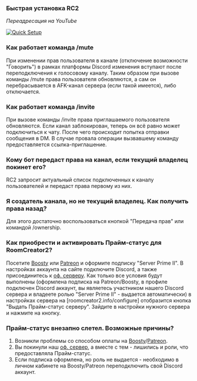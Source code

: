 ### Быстрая установка RC2
*Переадресация на YouTube*

[![Quick Setup](https://img.youtube.com/vi/73uM0_kQOEA/hq3.jpg)](https://www.youtube.com/watch?v=73uM0_kQOEA)

### Как работает команда /mute
При изменении прав пользователя в канале (отключение возможности "Говорить") в рамках платформы Discord изменения вступают после переподключения к голосовому каналу. Таким образом при вызове команды /mute права пользователя обновляются, а сам он перебрасывается в AFK-канал сервера (если такой имеется), либо отключается.

### Как работает команда /invite
При вызове команды /invite права приглашаемого пользователя обновляются. Если канал заблокирован, теперь он всё равно может подключиться к чату. После чего происходит попытка отправки сообщения в DM. В случае провала операции вызвавшему команду предоставляется ссылка-приглашение.

### Кому бот передаст права на канал, если текущий владелец покинет его?
RC2 запросит актуальный список подключенных к каналу пользователей и передаст права первому из них.

### Я создатель канала, но не текущий владелец. Как получить права назад?
Для этого достаточно воспользоваться кнопкой "Передача прав" или командой /ownership. 

### Как приобрести и активировать Прайм-статус для RoomCreator2?
Посетите [Boosty](https://boosty.to/dsroomcreator) или [Patreon](https://www.patreon.com/roomcreator2) и оформите подписку "Server Prime II". В настройках аккаунта на сайте подключите Discord, а также присоединитесь к [оф. серверу](https://roomcreator2.info/community). 
Как только все условия будут выполнены (оформлена подписка на Patreon/Boosty, в профиле подключен Discord аккаунт, вы являетесь участником нашего Discord сервера и владеете ролью "Server Prime II" - выдается автоматически) в настройках сервера на [roomcreator2.info/configure] отобразится кнопка "Выдать Прайм-статус серверу". Зайдите в настройки нужного сервера и нажмите на кнопку.

### Прайм-статус внезапно слетел. Возможные причины?
1. Возникли проблемы со способом оплаты на [Boosty](https://boosty.to/dsroomcreator)/[Patreon](https://www.patreon.com/roomcreator2).
2. Вы покинули наш [оф. сервер](https://roomcreator2.info/community), а вместе с тем - лишились и роли, что предоставляла Прайм-статус.
3. Если подписка оформлена, но роль не выдается - необходимо в личном кабинете на Boosty/Patreon переподключить свой Discord аккаунт.